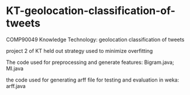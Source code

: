 # KT-geolocation-classification-of-tweets
COMP90049 Knowledge Technology: geolocation classification of tweets



project 2 of KT
held out strategy used to minimize overfitting

The code used for preprocessing and generate features: Bigram.java; MI.java

the code used for generating arff file for testing and evaluation in weka: arff.java
